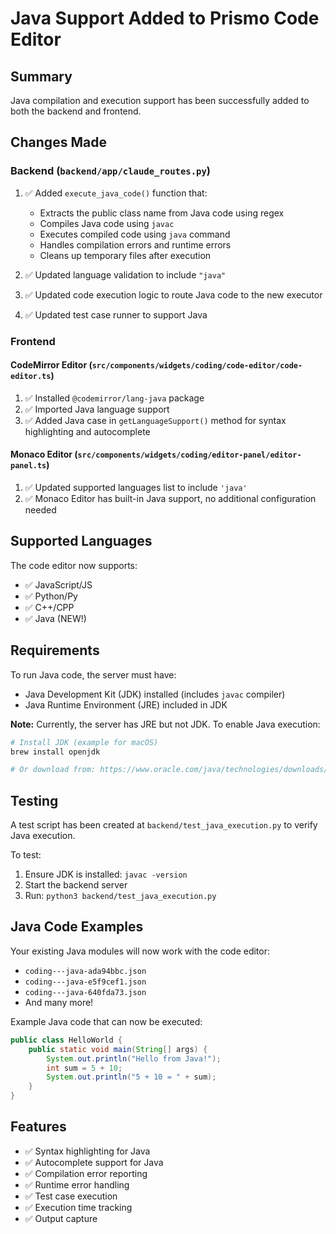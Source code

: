 # Java Support Added to Prismo Code Editor

## Summary
Java compilation and execution support has been successfully added to both the backend and frontend.

## Changes Made

### Backend (`backend/app/claude_routes.py`)
1. ✅ Added `execute_java_code()` function that:
   - Extracts the public class name from Java code using regex
   - Compiles Java code using `javac`
   - Executes compiled code using `java` command
   - Handles compilation errors and runtime errors
   - Cleans up temporary files after execution

2. ✅ Updated language validation to include `"java"`

3. ✅ Updated code execution logic to route Java code to the new executor

4. ✅ Updated test case runner to support Java

### Frontend

#### CodeMirror Editor (`src/components/widgets/coding/code-editor/code-editor.ts`)
1. ✅ Installed `@codemirror/lang-java` package
2. ✅ Imported Java language support
3. ✅ Added Java case in `getLanguageSupport()` method for syntax highlighting and autocomplete

#### Monaco Editor (`src/components/widgets/coding/editor-panel/editor-panel.ts`)
1. ✅ Updated supported languages list to include `'java'`
2. ✅ Monaco Editor has built-in Java support, no additional configuration needed

## Supported Languages
The code editor now supports:
- ✅ JavaScript/JS
- ✅ Python/Py
- ✅ C++/CPP
- ✅ Java (NEW!)

## Requirements
To run Java code, the server must have:
- Java Development Kit (JDK) installed (includes `javac` compiler)
- Java Runtime Environment (JRE) included in JDK

**Note:** Currently, the server has JRE but not JDK. To enable Java execution:
```bash
# Install JDK (example for macOS)
brew install openjdk

# Or download from: https://www.oracle.com/java/technologies/downloads/
```

## Testing
A test script has been created at `backend/test_java_execution.py` to verify Java execution.

To test:
1. Ensure JDK is installed: `javac -version`
2. Start the backend server
3. Run: `python3 backend/test_java_execution.py`

## Java Code Examples
Your existing Java modules will now work with the code editor:
- `coding---java-ada94bbc.json`
- `coding---java-e5f9cef1.json`
- `coding---java-640fda73.json`
- And many more!

Example Java code that can now be executed:
```java
public class HelloWorld {
    public static void main(String[] args) {
        System.out.println("Hello from Java!");
        int sum = 5 + 10;
        System.out.println("5 + 10 = " + sum);
    }
}
```

## Features
- ✅ Syntax highlighting for Java
- ✅ Autocomplete support for Java
- ✅ Compilation error reporting
- ✅ Runtime error handling
- ✅ Test case execution
- ✅ Execution time tracking
- ✅ Output capture
